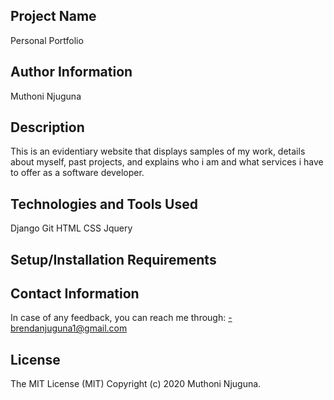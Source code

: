 ## Project Name

Personal Portfolio

## Author Information

Muthoni Njuguna

## Description

This is an evidentiary website that displays samples of my work, details about myself, past projects, and explains who i am and what services i have to offer as a software developer.

## Technologies and Tools Used

Django
Git
HTML
CSS
Jquery

## Setup/Installation Requirements

## Contact Information

In case of any feedback, you can reach me through: -brendanjuguna1@gmail.com

## License

The MIT License (MIT) Copyright (c) 2020 Muthoni Njuguna.


